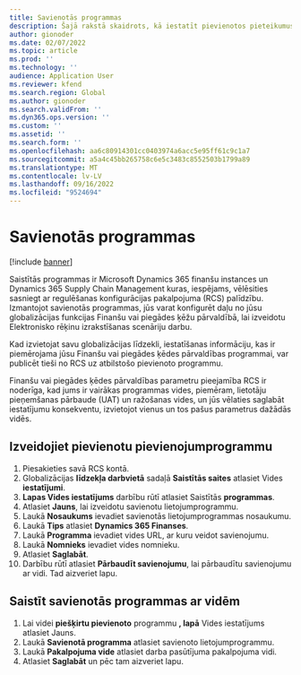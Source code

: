 ```yaml
---
title: Savienotās programmas
description: Šajā rakstā skaidrots, kā iestatīt pievienotos pieteikumus elektronisko rēķinu izrakstīšanai.
author: gionoder
ms.date: 02/07/2022
ms.topic: article
ms.prod: ''
ms.technology: ''
audience: Application User
ms.reviewer: kfend
ms.search.region: Global
ms.author: gionoder
ms.search.validFrom: ''
ms.dyn365.ops.version: ''
ms.custom: ''
ms.assetid: ''
ms.search.form: ''
ms.openlocfilehash: aa6c80914301cc0403974a6acc5e95ff61c9c1a7
ms.sourcegitcommit: a5a4c45bb265758c6e5c3483c8552503b1799a89
ms.translationtype: MT
ms.contentlocale: lv-LV
ms.lasthandoff: 09/16/2022
ms.locfileid: "9524694"
---
```

# <a name="connected-applications"></a>Savienotās programmas

[!include [banner](../includes/banner.md)]

Saistītās programmas ir Microsoft Dynamics 365 finanšu instances un Dynamics 365 Supply Chain Management kuras, iespējams, vēlēsities sasniegt ar regulēšanas konfigurācijas pakalpojuma (RCS) palīdzību. Izmantojot savienotās programmas, jūs varat konfigurēt daļu no jūsu globalizācijas funkcijas Finanšu vai piegādes ķēžu pārvaldībā, lai izveidotu Elektronisko rēķinu izrakstīšanas scenāriju darbu.

Kad izvietojat savu globalizācijas līdzekli, iestatīšanas informāciju, kas ir piemērojama jūsu Finanšu vai piegādes ķēdes pārvaldības programmai, var publicēt tieši no RCS uz atbilstošo pievienoto programmu.

Finanšu vai piegādes ķēdes pārvaldības parametru pieejamība RCS ir noderīga, kad jums ir vairākas programmas vides, piemēram, lietotāju pieņemšanas pārbaude (UAT) un ražošanas vides, un jūs vēlaties saglabāt iestatījumu konsekventu, izvietojot vienus un tos pašus parametrus dažādās vidēs.

## <a name="create-a-connected-application"></a>Izveidojiet pievienotu pievienojumprogrammu

1. Piesakieties savā RCS kontā.
2. Globalizācijas **līdzekļa darbvietā** sadaļā **Saistītās saites** atlasiet Vides **iestatījumi**.
3. **Lapas Vides iestatījums** darbību rūtī atlasiet Saistītās **programmas**.
4. Atlasiet **Jauns**, lai izveidotu savienotu lietojumprogrammu.
5. Laukā **Nosaukums** ievadiet savienotās lietojumprogrammas nosaukumu.
6. Laukā **Tips** atlasiet **Dynamics 365 Finanses**.
7. Laukā **Programma** ievadiet vides URL, ar kuru veidot savienojumu.
8. Laukā **Nomnieks** ievadiet vides nomnieku.
9. Atlasiet **Saglabāt**.
10. Darbību rūtī atlasiet **Pārbaudīt savienojumu**, lai pārbaudītu savienojumu ar vidi. Tad aizveriet lapu.

## <a name="link-connected-applications-to-environments"></a>Saistīt savienotās programmas ar vidēm

1. Lai videi **piešķirtu pievienoto** programmu **, lapā** Vides iestatījums atlasiet Jauns.
2. Laukā **Savienotā programma** atlasiet savienoto lietojumprogrammu.
3. Laukā **Pakalpojuma vide** atlasiet darba pasūtījuma pakalpojuma vidi.
4. Atlasiet **Saglabāt** un pēc tam aizveriet lapu.
